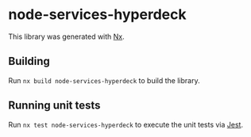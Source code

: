 # node-services-hyperdeck

This library was generated with [Nx](https://nx.dev).

## Building

Run `nx build node-services-hyperdeck` to build the library.

## Running unit tests

Run `nx test node-services-hyperdeck` to execute the unit tests via [Jest](https://jestjs.io).
